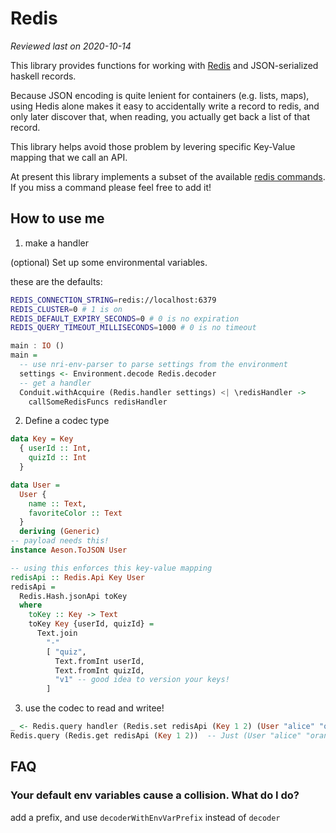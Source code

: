 # Redis

_Reviewed last on 2020-10-14_

This library provides functions for working with [Redis][redis] and
JSON-serialized haskell records.

Because JSON encoding is quite lenient for containers (e.g. lists, maps),
using Hedis alone makes it easy to accidentally write a record to redis, and
only later discover that, when reading, you actually get back a list of that
record.

This library helps avoid those problem by levering specific Key-Value mapping
that we call an API.

At present this library implements a subset of the available [redis commands].
If you miss a command please feel free to add it!

## How to use me

1. make a handler

(optional) Set up some environmental variables.

these are the defaults:

```sh
REDIS_CONNECTION_STRING=redis://localhost:6379
REDIS_CLUSTER=0 # 1 is on
REDIS_DEFAULT_EXPIRY_SECONDS=0 # 0 is no expiration
REDIS_QUERY_TIMEOUT_MILLISECONDS=1000 # 0 is no timeout
```

```haskell
main : IO ()
main =
  -- use nri-env-parser to parse settings from the environment
  settings <- Environment.decode Redis.decoder
  -- get a handler
  Conduit.withAcquire (Redis.handler settings) <| \redisHandler ->
    callSomeRedisFuncs redisHandler
```

2. Define a codec type

```haskell
data Key = Key
  { userId :: Int,
    quizId :: Int
  }

data User =
  User {
    name :: Text,
    favoriteColor :: Text
  }
  deriving (Generic)
-- payload needs this!
instance Aeson.ToJSON User

-- using this enforces this key-value mapping
redisApi :: Redis.Api Key User
redisApi =
  Redis.Hash.jsonApi toKey
  where
    toKey :: Key -> Text
    toKey Key {userId, quizId} =
      Text.join
        "-"
        [ "quiz",
          Text.fromInt userId,
          Text.fromInt quizId,
          "v1" -- good idea to version your keys!
        ]
```

3. use the codec to read and writee!

```haskell
_ <- Redis.query handler (Redis.set redisApi (Key 1 2) (User "alice" "orange"))
Redis.query (Redis.get redisApi (Key 1 2))  -- Just (User "alice" "orange")
```

## FAQ

### Your default env variables cause a collision. What do I do?

add a prefix, and use `decoderWithEnvVarPrefix` instead of `decoder`

[redis]: https://redis.io
[redis commands]: https://redis.io/commands

```

```
